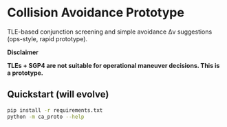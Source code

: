 # Collision Avoidance Prototype

TLE-based conjunction screening and simple avoidance Δv suggestions (ops-style, rapid prototype).

**Disclaimer**

**TLEs + SGP4 are not suitable for operational maneuver decisions. This is a prototype.**

## Quickstart (will evolve)
```bash
pip install -r requirements.txt
python -m ca_proto --help

